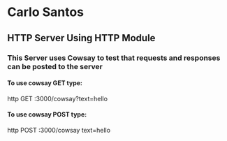 # Carlo Santos
## HTTP Server Using HTTP Module

### This Server uses Cowsay to test that requests and responses can be posted to the server

#### To use cowsay GET type:

http GET :3000/cowsay?text=hello

#### To use cowsay POST type:

http POST :3000/cowsay text=hello
